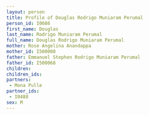 ```yaml
---
layout: person
title: Profile of Douglas Rodrigo Muniaram Perumal
person_id: I0086
first_name: Douglas
last_name: Rodrigo Muniaram Perumal
full_name: Douglas Rodrigo Muniaram Perumal
mother: Rose Angelina Anandappa
mother_id: I500008
father: Emmanuel Stephen Rodrigo Muniaram Perumal
father_id: I500068
children:
children_ids:
partners:
 - Mona Pulle
partner_ids:
 - I0488
sex: M
---
```


